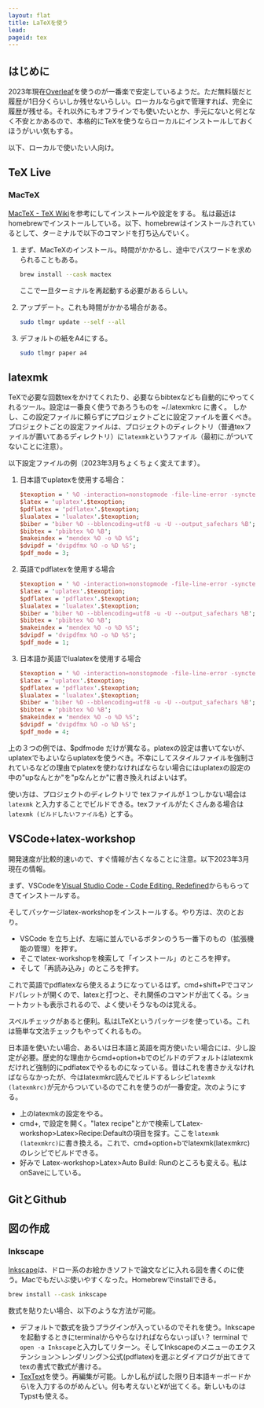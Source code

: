 ```yaml
---
layout: flat
title: LaTeXを使う
lead:  
pageid: tex
---
```



## はじめに

2023年現在[Overleaf](https://ja.overleaf.com/)を使うのが一番楽で安定しているようだ。ただ無料版だと履歴が1日分くらいしか残せないらしい。ローカルならgitで管理すれば、完全に履歴が残せる。それ以外にもオフラインでも使いたいとか、手元にないと何となく不安とかあるので、本格的にTeXを使うならローカルにインストールしておくほうがいい気もする。

以下、ローカルで使いたい人向け。

## TeX Live

### MacTeX

[MacTeX - TeX Wiki](https://texwiki.texjp.org/?MacTeX)を参考にしてインストールや設定をする。
私は最近はhomebrewでインストールしている。以下、homebrewはインストールされているとして、ターミナルで以下のコマンドを打ち込んでいく。

1. まず、MacTeXのインストール。時間がかかるし、途中でパスワードを求められることもある。

    ```sh
    brew install --cask mactex
    ```

    ここで一旦ターミナルを再起動する必要があるらしい。

2. アップデート。これも時間がかかる場合がある。

    ```sh
    sudo tlmgr update --self --all
    ```

3. デフォルトの紙をA4にする。

    ```sh
    sudo tlmgr paper a4
    ```

## latexmk

TeXで必要な回数texをかけてくれたり、必要ならbibtexなども自動的にやってくれるツール。設定は一番良く使うであろうものを ~/.latexmkrc に書く。
しかし、この設定ファイルに頼らずにプロジェクトごとに設定ファイルを置くべき。プロジェクトごとの設定ファイルは、プロジェクトのディレクトリ（普通texファイルが置いてあるディレクトリ）に`latexmk`というファイル（最初に.がついてないことに注意）。

以下設定ファイルの例（2023年3月ちょくちょく変えてます）。

1. 日本語でuplatexを使用する場合：

    ``` perl
    $texoption = ' %O -interaction=nonstopmode -file-line-error -synctex=1 %S';
    $latex = 'uplatex'.$texoption;
    $pdflatex = 'pdflatex'.$texoption;
    $lualatex = 'lualatex'.$texoption;
    $biber = 'biber %O --bblencoding=utf8 -u -U --output_safechars %B';
    $bibtex = 'pbibtex %O %B';
    $makeindex = 'mendex %O -o %D %S';
    $dvipdf = 'dvipdfmx %O -o %D %S';
    $pdf_mode = 3;
    ```

2. 英語でpdflatexを使用する場合

    ``` perl
    $texoption = ' %O -interaction=nonstopmode -file-line-error -synctex=1 %S';
    $latex = 'uplatex'.$texoption;
    $pdflatex = 'pdflatex'.$texoption;
    $lualatex = 'lualatex'.$texoption;
    $biber = 'biber %O --bblencoding=utf8 -u -U --output_safechars %B';
    $bibtex = 'pbibtex %O %B';
    $makeindex = 'mendex %O -o %D %S';
    $dvipdf = 'dvipdfmx %O -o %D %S';
    $pdf_mode = 1;
    ```

3. 日本語か英語でlualatexを使用する場合

     ``` perl
    $texoption = ' %O -interaction=nonstopmode -file-line-error -synctex=1 %S';
    $latex = 'uplatex'.$texoption;
    $pdflatex = 'pdflatex'.$texoption;
    $lualatex = 'lualatex'.$texoption;
    $biber = 'biber %O --bblencoding=utf8 -u -U --output_safechars %B';
    $bibtex = 'pbibtex %O %B';
    $makeindex = 'mendex %O -o %D %S';
    $dvipdf = 'dvipdfmx %O -o %D %S';
    $pdf_mode = 4;
    ```

上の３つの例では、$pdfmode だけが異なる。platexの設定は書いてないが、uplatexでもよいならuplatexを使うべき。不幸にしてスタイルファイルを強制されているなどの理由でplatexを使わなければならない場合にはuplatexの設定の中の"upなんとか"を"pなんとか"に書き換えればよいはず。

使い方は、プロジェクトのディレクトリで texファイルが１つしかない場合は
    ``
    latexmk
    ``
と入力することでビルドできる。texファイルがたくさんある場合は
    ``
    latexmk (ビルドしたいファイル名)
    ``
とする。

## VSCode+latex-workshop

開発速度が比較的速いので、すぐ情報が古くなることに注意。以下2023年3月現在の情報。

まず、VSCodeを[Visual Studio Code - Code Editing. Redefined](https://code.visualstudio.com/)からもらってきてインストールする。

そしてパッケージlatex-workshopをインストールする。やり方は、次のとおり。

- VSCode を立ち上げ、左端に並んでいるボタンのうち一番下のもの（拡張機能の管理）を押す。
- そこでlatex-workshopを検索して「インストール」のところを押す。
- そして「再読み込み」のところを押す。

これで英語でpdflatexなら使えるようになっているはず。cmd+shift+Pでコマンドパレットが開くので、latexと打つと、それ関係のコマンドが出てくる。ショートカットも表示されるので、よく使いそうなものは覚える。

スペルチェックがあると便利。私はLTeXというパッケージを使っている。これは簡単な文法チェックもやってくれるもの。

日本語を使いたい場合、あるいは日本語と英語を両方使いたい場合には、少し設定が必要。歴史的な理由からcmd+option+bでのビルドのデフォルトはlatexmkだけれど強制的にpdflatexでやるものになっている。昔はこれを書きかえなければならなかったが、今はlatexmkrc読んでビルドするレシピ``latexmk (latexmkrc)``が元からついているのでこれを使うのが一番安定。次のようにする。

- 上のlatexmkの設定をやる。
- cmd+, で設定を開く。"latex recipe"とかで検索してLatex-workshop>Latex>Recipe:Defaultの項目を探す。ここを``latexmk (latexmkrc)``に書き換える。これで、cmd+option+bでlatexmk(latexmkrc)のレシピでビルドできる。
- 好みで Latex-workshop>Latex>Auto Build: Runのところも変える。私はonSaveにしている。

## GitとGithub


## 図の作成

### Inkscape

[Inkscape](http://www.inkscape.org/ja/)は、ドロー系のお絵かきソフトで論文などに入れる図を書くのに使う。Macでもだいぶ使いやすくなった。Homebrewでinstallできる。

```sh
brew install --cask inkscape
```

数式を貼りたい場合、以下のような方法が可能。

- デフォルトで数式を扱うプラグインが入っているのでそれを使う。Inkscapeを起動するときにterminalからやらなければならないっぽい？ terminal で`open -a Inkscape`と入力してリターン。そしてInkscapeのメニューのエクステンション＞レンダリング＞公式(pdflatex)を選ぶとダイアログが出てきてtexの書式で数式が書ける。
- [TexText](https://textext.github.io/textext/)を使う。再編集が可能。しかし私が試した限り日本語キーボードから\を入力するのがめんどい。何も考えないと¥が出てくる。新しいものはTypstも使える。

